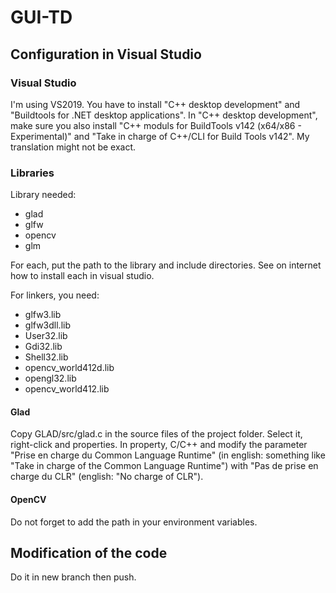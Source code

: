 # GUI-TD

## Configuration in Visual Studio
### Visual Studio
I'm using VS2019. You have to install "C++ desktop development" and "Buildtools for .NET desktop applications". In "C++ desktop development", make sure you also install "C++ moduls for BuildTools v142 (x64/x86 - Experimental)" and "Take in charge of C++/CLI for Build Tools v142". My translation might not be exact.
### Libraries
Library needed:
  - glad
  - glfw
  - opencv
  - glm
 
For each, put the path to the library and include directories. See on internet how to install each in visual studio.
 
For linkers, you need:
  - glfw3.lib
  - glfw3dll.lib
  - User32.lib
  - Gdi32.lib
  - Shell32.lib
  - opencv_world412d.lib
  - opengl32.lib
  - opencv_world412.lib
  
#### Glad
Copy GLAD/src/glad.c in the source files of the project folder. Select it, right-click and properties. In property, C/C++ and modify the parameter "Prise en charge du Common Language Runtime" (in english: something like "Take in charge of the Common Language Runtime") with "Pas de prise en charge du CLR" (english: "No charge of CLR").
#### OpenCV
Do not forget to add the path in your environment variables.
 
## Modification of the code
Do it in new branch then push.

